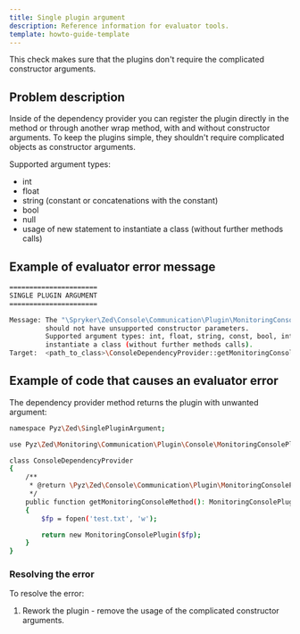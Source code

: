 ```yaml
---
title: Single plugin argument
description: Reference information for evaluator tools.
template: howto-guide-template
---
```


This check makes sure that the plugins don't require the complicated constructor arguments.

## Problem description

Inside of the dependency provider you can register the plugin directly in the method or through another wrap method, with and without constructor arguments. 
To keep the plugins simple, they shouldn't require complicated objects as constructor arguments.

Supported argument types:
 - int
 - float
 - string (constant or concatenations with the constant)
 - bool 
 - null
 - usage of new statement to instantiate a class (without further methods calls)

## Example of evaluator error message

```bash
======================
SINGLE PLUGIN ARGUMENT
======================

Message: The "\Spryker\Zed\Console\Communication\Plugin\MonitoringConsolePlugin" plugin
         should not have unsupported constructor parameters.
         Supported argument types: int, float, string, const, bool, int, usage of new statement to
         instantiate a class (without further methods calls).
Target:  <path_to_class>\ConsoleDependencyProvider::getMonitoringConsoleMethod
```

## Example of code that causes an evaluator error

The dependency provider method returns the plugin with unwanted argument: 

```bash
namespace Pyz\Zed\SinglePluginArgument;

use Pyz\Zed\Monitoring\Communication\Plugin\Console\MonitoringConsolePlugin;

class ConsoleDependencyProvider
{
    /**
     * @return \Pyz\Zed\Console\Communication\Plugin\MonitoringConsolePlugin
     */
    public function getMonitoringConsoleMethod(): MonitoringConsolePlugin
    {
        $fp = fopen('test.txt', 'w');

        return new MonitoringConsolePlugin($fp);
    }
}
```

### Resolving the error

To resolve the error:
1. Rework the plugin - remove the usage of the complicated constructor arguments.

